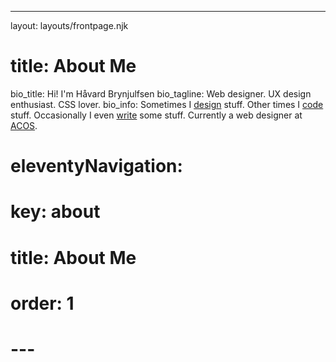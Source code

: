 ---

layout: layouts/frontpage.njk

# title: About Me

bio_title: Hi! I'm Håvard Brynjulfsen
bio_tagline: Web designer. UX design enthusiast. CSS lover.
bio_info: Sometimes I [design](/work) stuff. Other times I [code](https://codepen.io/havardob) stuff. Occasionally I even [write](/writing) some stuff. Currently a web designer at [ACOS](https://acos.no).

# eleventyNavigation:

# key: about

# title: About Me

# order: 1

# ---
